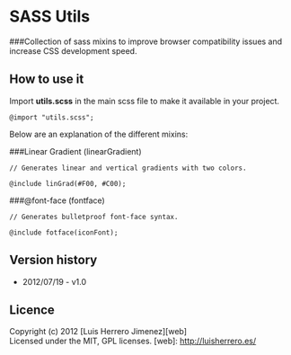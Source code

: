 # SASS Utils

###Collection of sass mixins to improve browser compatibility issues and increase CSS development speed.



## How to use it
Import **utils.scss** in the main scss file to make it available in your project.

```
@import "utils.scss";
```

Below are an explanation of the different mixins:

###Linear Gradient (linearGradient)

```
// Generates linear and vertical gradients with two colors.

@include linGrad(#F00, #C00);
```

###@font-face (fontface)

```
// Generates bulletproof font-face syntax.

@include fotface(iconFont);
```


## Version history

* 2012/07/19 - v1.0



## Licence
Copyright (c) 2012 [Luis Herrero Jimenez][web]  
Licensed under the MIT, GPL licenses.
[web]: http://luisherrero.es/
